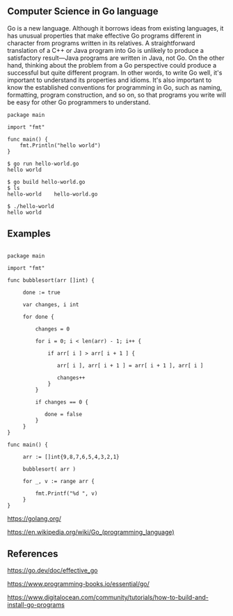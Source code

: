 ## Computer Science in Go language

Go is a new language. Although it borrows ideas from existing languages, it has unusual properties that make effective Go programs different in character from programs written in its relatives. A straightforward translation of a C++ or Java program into Go is unlikely to produce a satisfactory result—Java programs are written in Java, not Go. On the other hand, thinking about the problem from a Go perspective could produce a successful but quite different program. In other words, to write Go well, it's important to understand its properties and idioms. It's also important to know the established conventions for programming in Go, such as naming, formatting, program construction, and so on, so that programs you write will be easy for other Go programmers to understand.

```
package main

import "fmt"

func main() {
    fmt.Println("hello world")
}

$ go run hello-world.go
hello world

$ go build hello-world.go
$ ls
hello-world    hello-world.go

$ ./hello-world
hello world
```


## Examples

```

package main

import "fmt"

func bubblesort(arr []int) {

     done := true
 
     var changes, i int 
 
     for done {

         changes = 0
         
         for i = 0; i < len(arr) - 1; i++ {

             if arr[ i ] > arr[ i + 1 ] {

                arr[ i ], arr[ i + 1 ] = arr[ i + 1 ], arr[ i ]

                changes++ 
             }   
         } 

         if changes == 0 {

            done = false
         }
     }
}

func main() {

     arr := []int{9,8,7,6,5,4,3,2,1}

     bubblesort( arr )

     for _, v := range arr {

         fmt.Printf("%d ", v)
     }   
}

```

https://golang.org/

https://en.wikipedia.org/wiki/Go_(programming_language)

## References

https://go.dev/doc/effective_go

https://www.programming-books.io/essential/go/

https://www.digitalocean.com/community/tutorials/how-to-build-and-install-go-programs
